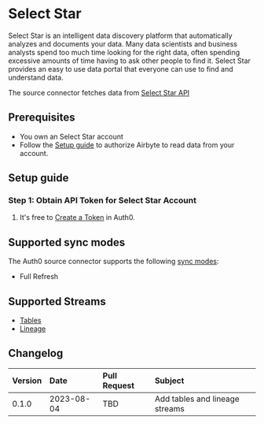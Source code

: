 # Select Star

Select Star is an intelligent data discovery platform that automatically analyzes and documents your data.
Many data scientists and business analysts spend too much time looking for the right data, often spending excessive amounts of time having to ask other people to find it.
Select Star provides an easy to use data portal that everyone can use to find and understand data.

The source connector fetches data from [Select Star API](https://docs.selectstar.com/select-star-api)

## Prerequisites

* You own an Select Star account
* Follow the [Setup guide](#setup-guide) to authorize Airbyte to read data from your account.

## Setup guide

### Step 1: Obtain API Token for Select Star Account

1. It's free to [Create a Token](https://docs.selectstar.com/select-star-api/authentication) in Auth0.

## Supported sync modes

The Auth0 source connector supports the following [sync modes](https://docs.airbyte.com/cloud/core-concepts#connection-sync-modes):
 - Full Refresh

## Supported Streams

- [Tables](https://api.production.selectstar.com/docs/#tag/tables)
- [Lineage](https://api.production.selectstar.com/docs/#tag/lineage)

## Changelog

| Version | Date       | Pull Request                                             | Subject                                                                        |
|:--------|:-----------|:---------------------------------------------------------|:-------------------------------------------------------------------------------|
| 0.1.0  | 2023-08-04 | TBD | Add tables and lineage streams |

